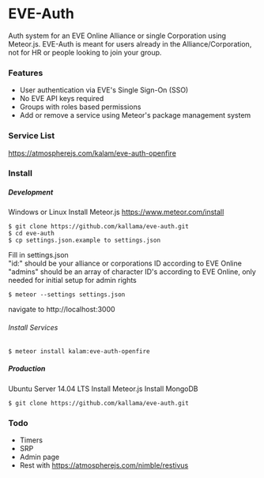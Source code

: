 EVE-Auth
============
Auth system for an EVE Online Alliance or single Corporation using Meteor.js. EVE-Auth is meant for users already in the Alliance/Corporation, not for HR or people looking to join your group.
### Features
* User authentication via EVE's Single Sign-On (SSO)
* No EVE API keys required
* Groups with roles based permissions
* Add or remove a service using Meteor's package management system
### Service List
https://atmospherejs.com/kalam/eve-auth-openfire
### Install
##### Development
Windows or Linux
Install Meteor.js https://www.meteor.com/install   
```
$ git clone https://github.com/kallama/eve-auth.git
$ cd eve-auth
$ cp settings.json.example to settings.json
```
Fill in settings.json  
"id:" should be your alliance or corporations ID according to EVE Online  
"admins" should be an array of character ID's according to EVE Online, only needed for initial setup for admin rights
```
$ meteor --settings settings.json
```  
navigate to http://localhost:3000
###### Install Services
```
$ meteor install kalam:eve-auth-openfire
```
##### Production
Ubuntu Server 14.04 LTS
Install Meteor.js
Install MongoDB
```
$ git clone https://github.com/kallama/eve-auth.git
```

### Todo
* Timers
* SRP
* Admin page
* Rest with https://atmospherejs.com/nimble/restivus
